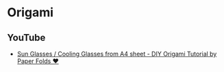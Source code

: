 # Origami

## YouTube

* [Sun Glasses / Cooling Glasses from A4 sheet - DIY Origami Tutorial by Paper Folds ❤️](https://www.youtube.com/watch?v=eXmaeMyybN0)
